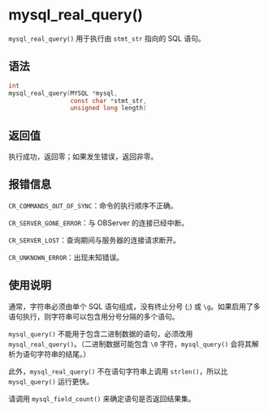 mysql_real_query() 
=======================================

`mysql_real_query()` 用于执行由 `stmt_str` 指向的 SQL 语句。

语法 
-----------------------

```c
int
mysql_real_query(MYSQL *mysql,
                 const char *stmt_str,
                 unsigned long length)
```



返回值 
------------------------

执行成功，返回零；如果发生错误，返回非零。

报错信息 
-------------------------

`CR_COMMANDS_OUT_OF_SYNC`：命令的执行顺序不正确。

`CR_SERVER_GONE_ERROR`：与 OBServer 的连接已经中断。

`CR_SERVER_LOST`：查询期间与服务器的连接请求断开。

`CR_UNKNOWN_ERROR`：出现未知错误。

使用说明 
-------------------------

通常，字符串必须由单个 SQL 语句组成，没有终止分号 (;) 或 `\g`。如果启用了多语句执行，则字符串可以包含用分号分隔的多个语句。

`mysql_query()` 不能用于包含二进制数据的语句，必须改用 `mysql_real_query()`。（二进制数据可能包含 `\0` 字符，`mysql_query()` 会将其解析为语句字符串的结尾。）

此外，`mysql_real_query()` 不在语句字符串上调用 `strlen()`，所以比 `mysql_query()` 运行更快。

请调用 `mysql_field_count()` 来确定语句是否返回结果集。
